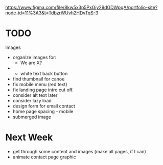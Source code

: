 https://www.figma.com/file/8kw5x3p5PxGiy29dGDWpgA/portfolio-site?node-id=11%3A3&t=TdbzrWUvh2HDvTqS-3

# TODO

Images

- organize images for:
  - We are X?
- - white text back button
- find thumbnail for canoe
- fix mobile menu (red text)
- fix landing page intro cut off.
- consider alt text later
- consider lazy load
- design form for email contact
- home page spacing - mobile
- submerged image

# Next Week

- get through some content and images (make all pages, if I can)
- animate contact page graphic

